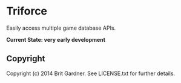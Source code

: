 # Triforce

Easily access multiple game database APIs.

**Current State: very early development**

## Copyright

Copyright (c) 2014 Brit Gardner. See LICENSE.txt for
further details.

